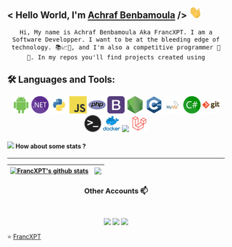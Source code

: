 <h2> < Hello World, I'm <a href="https://ma.linkedin.com/in/achraf-benbamoula-271407197" target="_blank"> Achraf Benbamoula</a> /> <img src="https://raw.githubusercontent.com/ABSphreak/ABSphreak/master/gifs/Hi.gif" width="30px">  </h2>
    
 
<p align="center"> <samp>Hi, My name is Achraf Benbamoula Aka FrancXPT. I am a Software Developper. I want to be at the bleeding edge of technology. 📚📈🔬, and I'm also a competitive programmer 🤩 🎈. In my repos you'll find projects created using 
 
  
  <h2>🛠 Languages and Tools:  </h2>

<p align="center">
<img height="40" src="https://raw.githubusercontent.com/github/explore/93d8a67084f94b2a444e510199a6e7622e5b09a3/topics/android/android.png">
<img height="40" src="https://raw.githubusercontent.com/github/explore/93d8a67084f94b2a444e510199a6e7622e5b09a3/topics/dotnet/dotnet.png">
<img height="40" src="https://raw.githubusercontent.com/github/explore/80688e429a7d4ef2fca1e82350fe8e3517d3494d/topics/python/python.png">
<img height="40" src="https://raw.githubusercontent.com/github/explore/80688e429a7d4ef2fca1e82350fe8e3517d3494d/topics/javascript/javascript.png">
<img height="40" src="https://raw.githubusercontent.com/github/explore/80688e429a7d4ef2fca1e82350fe8e3517d3494d/topics/php/php.png">
<img height="40" src="https://raw.githubusercontent.com/github/explore/80688e429a7d4ef2fca1e82350fe8e3517d3494d/topics/bootstrap/bootstrap.png">
<img height="40" src="https://raw.githubusercontent.com/github/explore/80688e429a7d4ef2fca1e82350fe8e3517d3494d/topics/nodejs/nodejs.png">
<img height="40" src="https://raw.githubusercontent.com/github/explore/80688e429a7d4ef2fca1e82350fe8e3517d3494d/topics/cpp/cpp.png">
<img height="40" src="https://raw.githubusercontent.com/github/explore/80688e429a7d4ef2fca1e82350fe8e3517d3494d/topics/mysql/mysql.png">
<img height="40" src="https://raw.githubusercontent.com/github/explore/80688e429a7d4ef2fca1e82350fe8e3517d3494d/topics/csharp/csharp.png">
<img height="40" src="https://raw.githubusercontent.com/github/explore/80688e429a7d4ef2fca1e82350fe8e3517d3494d/topics/git/git.png">
<img height="40" src="https://raw.githubusercontent.com/github/explore/80688e429a7d4ef2fca1e82350fe8e3517d3494d/topics/terminal/terminal.png">
<img height="40" src="https://raw.githubusercontent.com/github/explore/80688e429a7d4ef2fca1e82350fe8e3517d3494d/topics/docker/docker.png">
<img height="40" src="https://avatars0.githubusercontent.com/u/6368483?s=200&v=4">
<img height="40" src="https://raw.githubusercontent.com/github/explore/56a826d05cf762b2b50ecbe7d492a839b04f3fbf/topics/laravel/laravel.png">
  </p>

#### <img src="https://media.giphy.com/media/VgCDAzcKvsR6OM0uWg/giphy.gif" width="50"> How about some stats ?
____
| <a href="https://github.com/FrancXPT/github-readme-stats"><img align="center" src="https://github-readme-stats.vercel.app/api?username=FrancXPT&show_icons=true&include_all_commits=true&theme=buefy&hide_border=true&hide=contribs,prs,issues" alt="FrancXPT's github stats" /></a> | <a href="https://github.com/FrancXPT/github-readme-stats"><img align="center" src="https://github-readme-stats.vercel.app/api/top-langs/?username=FrancXPT&layout=compact&theme=buefy&hide_border=true" /></a> |
| ------------- | ------------- |

<h3 align="center"> Other Accounts 📫 </h3>
<br />
<p align="center">
<a href="https://ma.linkedin.com/in/achraf-benbamoula-271407197"><img src="https://img.shields.io/badge/linkedin-%230077B5.svg?&style=for-the-badge&logo=linkedin&logoColor=white"/></a>
<a href="https://instagram.com/achrafbamoula"><img src="https://img.shields.io/badge/instagram-%23E4405F.svg?&style=for-the-badge&logo=instagram&logoColor=white"/></a>
<a href="https://francxpt.github.io"><img src="https://img.shields.io/badge/Website-blue?&style=for-the-badge&logo=google-chrome&logoColor=white"/></a>
</p>

<p align="center">

⭐️ [FrancXPT](https://github.com/FrancXPT)

</p>
